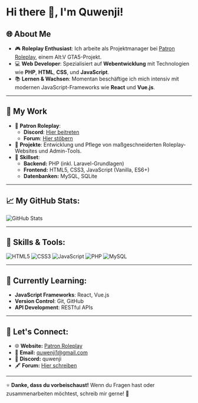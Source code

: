 # Hi there 👋, I'm Quwenji!

## 🌐 About Me
- 🎮 **Roleplay Enthusiast**: Ich arbeite als Projektmanager bei [Patron Roleplay](https://discord.gg/FRXmvTbgQt), einem Alt:V GTA5-Projekt.  
- 💻 **Web Developer**: Spezialisiert auf **Webentwicklung** mit Technologien wie **PHP**, **HTML**, **CSS**, und **JavaScript**.  
- 📚 **Lernen & Wachsen**: Momentan beschäftige ich mich intensiv mit modernen JavaScript-Frameworks wie **React** und **Vue.js**.  

---

## 💼 My Work
- 🚀 **Patron Roleplay**:
  - **Discord**: [Hier beitreten]([https://discord.gg/your-discord-link](https://discord.gg/FRXmvTbgQt))
  - **Forum**: [Hier stöbern]([https://forum.patronroleplay.com](https://de-forum.patron-rp.site/index.php))
- 🌟 **Projekte**: Entwicklung und Pflege von maßgeschneiderten Roleplay-Websites und Admin-Tools.  
- 🔧 **Skillset**:
  - **Backend:** PHP (inkl. Laravel-Grundlagen)
  - **Frontend:** HTML5, CSS3, JavaScript (Vanilla, ES6+)
  - **Datenbanken:** MySQL, SQLite

---

## 📈 My GitHub Stats:
![GitHub Stats](https://github-readme-stats.vercel.app/api?username=Quwenji&show_icons=true&theme=radical)

---

## 🌟 Skills & Tools:
![HTML5](https://img.shields.io/badge/HTML5-000?style=flat&logo=html5)
![CSS3](https://img.shields.io/badge/CSS3-000?style=flat&logo=css3&logoColor=1572B6)
![JavaScript](https://img.shields.io/badge/JavaScript-000?style=flat&logo=javascript)
![PHP](https://img.shields.io/badge/PHP-000?style=flat&logo=php)
![MySQL](https://img.shields.io/badge/MySQL-000?style=flat&logo=mysql)

---

## 🎯 Currently Learning:
- **JavaScript Frameworks**: React, Vue.js
- **Version Control**: Git, GitHub
- **API Development**: RESTful APIs

---

## 💬 Let's Connect:
- 🌐 **Website:** [Patron Roleplay](https://de-forum.patron-rp.site/index.php)
- 📧 **Email:** quwenji1@gmail.com
- 💬 **Discord:** quwenji
- 🖋️ **Forum:** [Hier schreiben]([https://forum.patronroleplay.com](https://de-forum.patron-rp.site/index.php))

---

⭐️ **Danke, dass du vorbeischaust!** Wenn du Fragen hast oder zusammenarbeiten möchtest, schreib mir gerne! 🚀
